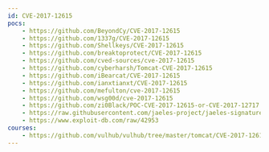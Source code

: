 ```yaml
---
id: CVE-2017-12615
pocs:
    - https://github.com/BeyondCy/CVE-2017-12615
    - https://github.com/1337g/CVE-2017-12615
    - https://github.com/Shellkeys/CVE-2017-12615
    - https://github.com/breaktoprotect/CVE-2017-12615
    - https://github.com/cved-sources/cve-2017-12615
    - https://github.com/cyberharsh/Tomcat-CVE-2017-12615
    - https://github.com/iBearcat/CVE-2017-12615
    - https://github.com/ianxtianxt/CVE-2017-12615
    - https://github.com/mefulton/cve-2017-12615
    - https://github.com/wsg00d/cve-2017-12615
    - https://github.com/zi0Black/POC-CVE-2017-12615-or-CVE-2017-12717
    - https://raw.githubusercontent.com/jaeles-project/jaeles-signatures/master/cves/apache-tomcat-put-cve-2017-12615.yaml
    - https://www.exploit-db.com/raw/42953
courses:
    - https://github.com/vulhub/vulhub/tree/master/tomcat/CVE-2017-12615
---
```

